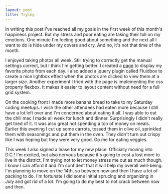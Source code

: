 ```yaml
---
layout: post
title: Trying
---
```


In writing this post I've reached all my goals in the first week of this month's happiness project. But my stress and poor eating are taking their toll on my emotions. One minute I'm feeling good about something and the next all I want to do is hide under my covers and cry. And no, it's not that time of the month.

I enjoyed taking photos all week. Still trying to correctly get the manual settings correct, but I think I'm getting better. I created a [page](/photos) to display my favorite photo from each day. I also added a jquery plugin called Fluidbox to create a nice lightbox effect when the photos are clicked to view them at a larger size. Another experiment I tried with the page is implementing the css property flexbox. It makes it easier to layout content without need for a full grid system. 

On the cooking front I made more banana bread to take to my Saturday coding meetups. I wish the other attendees had eaten more because I still have a lot left over and I'm concerned about eating it all. I was able to eat the chili mac I made all week for lunch and dinner. Surprisingly I didn't really get tired of it. It was also great not spending a ton of money on meals. Earlier this evening I cut up some carrots, tossed them in olive oil, sprinkled them with seasonings and put them in the oven. They didn't turn out crispy like I was hoping but they were very good. Go me for eating veggies.

This week I also signed a lease for my new place. Officially moving into D.C.! I'm excited, but also nervous because it's going to cost a lost more to live in the district. I'm trying not to let money stress me out as much though. I know I can afford it and I'm confident that it will help my overall well-being. I'm planning to move on the 14th, so between now and then I have a lot of packing to do. I'm fortunate I did some initial sprucing and organizing in July and got rid of a lot. I'm going to do my best to not crack between now and then.